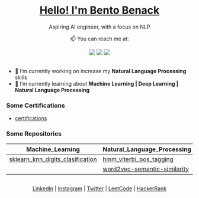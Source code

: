 <p align="center">
  <h1 align="center"><a href="https://www.linkedin.com/in/bentobenack">Hello! I'm Bento Benack</a></h1>
  <p align="center">Aspiring AI engineer, with a focus on NLP</p>
</p>

<p align="center">
  <p align="center">📫 You can reach me at:</p>
</p>

<div align="center">
  <a href="https://www.linkedin.com/in/bentobenack" target="_blank"><img src="https://img.shields.io/badge/-LinkedIn-%230077B5?style=for-the-badge&logo=linkedin&logoColor=white" target="_blank"></a>
  <a href = "mailto:bentobenack@gmail.com"><img src="https://img.shields.io/badge/-Gmail-%23333?style=for-the-badge&logo=gmail&logoColor=white" target="_blank"></a>
  <a href="https://instagram.com/bentobenack" target="_blank"><img src="https://img.shields.io/badge/-Instagram-%23E4405F?style=for-the-badge&logo=instagram&logoColor=white" target="_blank"></a>
</div>

<br />

- 🔭 I’m currently working on increase my **Natural Language Processing** skills
- 🌱 I’m currently learning about **Machine Learning | Deep Learning | Natural Language Processing**

### Some Certifications

* [certifications](https://github.com/bentobenack/certifications)


### Some Repositories

<div align="center">

|Machine_Learning|Natural_Language_Processing|Backend|Data_Structures_And_Algorithm|
|---|---|---|---|
|[sklearn_knn_digits_clasification](https://github.com/bentobenack/sklearn_knn_digits_clasification/blob/main/clasificacion_knn.ipynb)|[hmm_viterbi_pos_tagging](https://github.com/bentobenack/hmm_viterbi_pos_tagging/blob/main/hmm_viterbi_post_tag.ipynb)|[twitter_api](https://github.com/bentobenack/twitter_api)|[Problems Solutions](https://github.com/bentobenack/data_structures_and_algorithms_problems_solutions)|
||[word2vec-semantic-similarity](https://github.com/bentobenack/word2vec-semantic-similarity/blob/main/word2vec.ipynb)||

</div>

##

<p align="center">
  <a href="https://www.linkedin.com/in/bentobenack/" target="_blank">LinkedIn</a> | 
  <a href="https://www.instagram.com/bentobenack/" target="_blank">Instagram</a> |
  <a href="https://twitter.com/bentobenack" target="_blank">Twitter</a> |
  <a href="https://leetcode.com/bentobenack/" target="_blank">LeetCode</a> |
  <a href="https://www.hackerrank.com/bentobenack" target="_blank">HackerRank</a>
</p>
